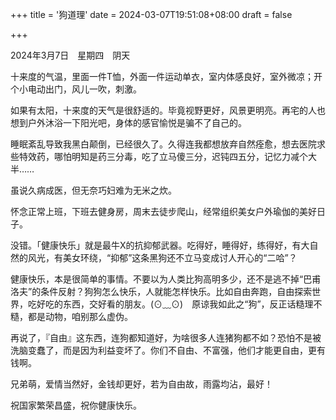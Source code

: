 +++
title = '狗道理'
date = 2024-03-07T19:51:08+08:00
draft = false

+++

2024年3月7日　星期四　阴天

十来度的气温，里面一件T恤，外面一件运动单衣，室内体感良好，室外微凉；开个小电动出门，风儿一吹，刺激。

如果有太阳，十来度的天气是很舒适的。毕竟视野更好，风景更明亮。再宅的人也想到户外沐浴一下阳光吧，身体的感官愉悦是骗不了自己的。

睡眠紊乱导致我黑白颠倒，已经很久了。久得连我都想放弃自然痊愈，想去医院求些特效药，哪怕明知是药三分毒，吃了立马傻三分，迟钝四五分，记忆力减个大半……

虽说久病成医，但无奈巧妇难为无米之炊。

怀念正常上班，下班去健身房，周末去徒步爬山，经常组织美女户外瑜伽的美好日子。

没错。「健康快乐」就是最牛X的抗抑郁武器。吃得好，睡得好，练得好，有大自然的风光，有美女环绕，“抑郁”这条黑狗还不立马变成讨人开心的“二哈”？

健康快乐，本是很简单的事情。不要以为人类比狗高明多少，还不是逃不掉“巴甫洛夫”的条件反射？狗狗怎么快乐，人就能怎样快乐。比如自由奔跑，自由探索世界，吃好吃的东西，交好看的朋友。(⊙﹏⊙)　原谅我如此之“狗”，反正话糙理不糙，都是动物，咱别那么虚伪。

再说了，『自由』这东西，连狗都知道好，为啥很多人连猪狗都不如？恐怕不是被洗脑变蠢了，而是因为利益变坏了。你们不自由、不富强，他们才能更自由，更有钱啊。

兄弟萌，爱情当然好，金钱却更好，若为自由故，雨露均沾，最好！

祝国家繁荣昌盛，祝你健康快乐。
